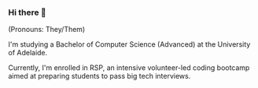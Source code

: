### Hi there 👋

(Pronouns: They/Them)

I'm studying a Bachelor of Computer Science (Advanced) at the University of Adelaide.

Currently, I'm enrolled in RSP, an intensive volunteer-led coding bootcamp aimed at preparing students to pass big tech interviews. 

